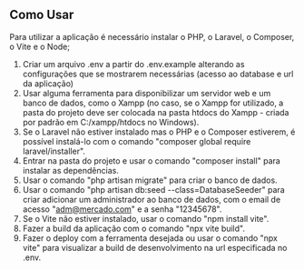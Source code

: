 ## Como Usar

Para utilizar a aplicação é necessário instalar o PHP, o Laravel, o Composer, o Vite e o Node;

1. Criar um arquivo .env a partir do .env.example alterando as configurações que se mostrarem necessárias (acesso ao database e url da aplicação)
2. Usar alguma ferramenta para disponibilizar um servidor web e um banco de dados, como o Xampp (no caso, se o Xampp for utilizado, a pasta do projeto deve ser colocada na pasta htdocs do Xampp - criada por padrão em C:/xampp/htdocs no Windows).
3. Se o Laravel não estiver instalado mas o PHP e o Composer estiverem, é possível instalá-lo com o comando "composer global require laravel/installer".
4. Entrar na pasta do projeto e usar o comando "composer install" para instalar as dependências.
5. Usar o comando "php artisan migrate" para criar o banco de dados.
6. Usar o comando "php artisan db:seed --class=DatabaseSeeder" para criar adicionar um administrador ao banco de dados, com o email de acesso "adm@mercado.com" e a senha "12345678".
7. Se o Vite não estiver instalado, usar o comando "npm install vite".
8. Fazer a build da aplicação com o comando "npx vite build".
9. Fazer o deploy com a ferramenta desejada ou usar o comando "npx vite" para visualizar a build de desenvolvimento na url especificada no .env.